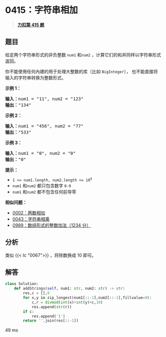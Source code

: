 # 0415：字符串相加


> <u>**[力扣第 415 题](https://leetcode.cn/problems/add-strings/)**</u>

## 题目

<p>给定两个字符串形式的非负整数 <code>num1</code> 和<code>num2</code> ，计算它们的和并同样以字符串形式返回。</p>

<p>你不能使用任何內建的用于处理大整数的库（比如 <code>BigInteger</code>）， 也不能直接将输入的字符串转换为整数形式。</p>



<p><strong>示例 1：</strong></p>

<pre>
<strong>输入：</strong>num1 = "11", num2 = "123"
<strong>输出：</strong>"134"
</pre>

<p><strong>示例 2：</strong></p>

<pre>
<strong>输入：</strong>num1 = "456", num2 = "77"
<strong>输出：</strong>"533"
</pre>

<p><strong>示例 3：</strong></p>

<pre>
<strong>输入：</strong>num1 = "0", num2 = "0"
<strong>输出：</strong>"0"
</pre>





<p><strong>提示：</strong></p>

<ul>
<li><code>1 &lt;= num1.length, num2.length &lt;= 10<sup>4</sup></code></li>
<li><code>num1</code> 和<code>num2</code> 都只包含数字 <code>0-9</code></li>
<li><code>num1</code> 和<code>num2</code> 都不包含任何前导零</li>
</ul>


**相似问题：**
- [0002：两数相加](/leetcode/0002)
- [0043：字符串相乘](/leetcode/0043)
- [0989：数组形式的整数加法（1234 分）](/leetcode/0989)


## 分析

类似 {{< lc "0067">}} ，将除数换成 10 即可。


## 解答

```python
class Solution:
    def addStrings(self, num1: str, num2: str) -> str:
        res,c = [],0
        for x,y in zip_longest(num1[::-1],num2[::-1],fillvalue=0):
            c,r = divmod(int(x)+int(y)+c,10)
            res.append(str(r))
        if c:
            res.append('1')
        return ''.join(res[::-1])
```
49 ms

